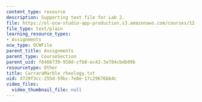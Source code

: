 ```yaml
---
content_type: resource
description: Supporting text file for Lab 2.
file: https://ol-ocw-studio-app-production.s3.amazonaws.com/courses/12-524-mechanical-properties-of-rocks-fall-2005/d729f3cc255d59bc7e8e17c29676bb4c_CarraraMarble_rheology.txt
file_type: text/plain
learning_resource_types:
- Assignments
ocw_type: OCWFile
parent_title: Assignments
parent_type: CourseSection
parent_uid: f6466739-950d-cfb8-ec42-3e784cbdb89b
resourcetype: Other
title: CarraraMarble_rheology.txt
uid: d729f3cc-255d-59bc-7e8e-17c29676bb4c
video_files:
  video_thumbnail_file: null
---
```

